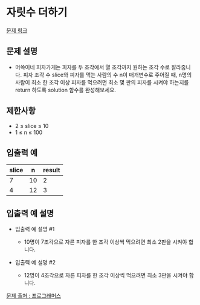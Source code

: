 # 자릿수 더하기

[문제 링크](https://school.programmers.co.kr/learn/courses/30/lessons/120816)

## 문제 설명
- 머쓱이네 피자가게는 피자를 두 조각에서 열 조각까지 원하는 조각 수로 잘라줍니다. 피자 조각 수 slice와 피자를 먹는 사람의 수 n이 매개변수로 주어질 때, n명의 사람이 최소 한 조각 이상 피자를 먹으려면 최소 몇 판의 피자를 시켜야 하는지를 return 하도록 solution 함수를 완성해보세요.

## 제한사항
- 2 ≤ slice ≤ 10
- 1 ≤ n ≤ 100

## 입출력 예
|slice|n|result|
|---|---|---|
|7|10|2|
|4|12|3|

## 입출력 예 설명

- 입출력 예 설명 #1
  - 10명이 7조각으로 자른 피자를 한 조각 이상씩 먹으려면 최소 2판을 시켜야 합니다.

- 입출력 예 설명 #2
  - 12명이 4조각으로 자른 피자를 한 조각 이상씩 먹으려면 최소 3판을 시켜야 합니다.

[문제 출처 : 프로그래머스](https://school.programmers.co.kr/learn/challenges?order=acceptance_desc&levels=0)
